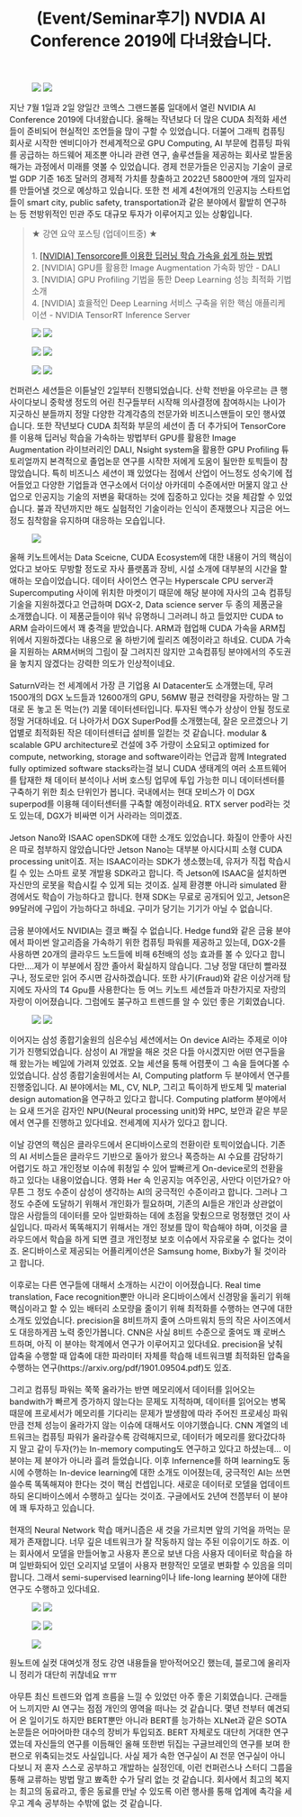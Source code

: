 ﻿---
title: "(Event/Seminar후기) NVDIA AI Conference 2019에 다녀왔습니다. "
tags: 
  - Machine Learning
  - Deep Learning
  - Conference
  - NVIDIA AI Conference 2019
categories:
  - Event&Seminar
toc: false
comments: 
  provider: "disqus"
  disqus:
    shortname: "https-brstar96-github-io"
header:
  teaser: /assets/Images/IMG_20190702_151623375.jpg
---

<figure class="half">
    <a href="/assets/Images/event/20190702_115632.jpg"><img src="/assets/Images/event/20190702_115632.jpg"></a>
    <a href="/assets/Images/event/IMG_20190702_151340064.jpg"><img src="/assets/Images/event/IMG_20190702_151340064.jpg"></a>
</figure>

<span style="font-size:11pt">지난 7월 1일과 2일 양일간 코엑스 그랜드볼룸 일대에서 열린 NVIDIA AI Conference 2019에 다녀왔습니다. 올해는 작년보다 더 많은 CUDA 최적화 세션들이 준비되어 현실적인 조언들을 많이 구할 수 있었습니다. 더불어 그래픽 컴퓨팅 회사로 시작한 엔비디아가 전세계적으로 GPU Computing, AI 부문에 컴퓨팅 파워를 공급하는 하드웨어 제조뿐 아니라 관련 연구, 솔루션들을 제공하는 회사로 발돋움해가는 과정에서 미래를 엿볼 수 있었습니다. 경제 전문가들은 인공지능 기술이 글로벌 GDP 기준 16조 달러의 경제적 가치를 창출하고 2022년 5800만여 개의 일자리를 만들어낼 것으로 예상하고 있습니다. 또한 전 세계 4천여개의 인공지능 스타트업들이 smart city, public safety, transportation과 같은 분야에서 활발히 연구하는 등 전방위적인 민관 주도 대규모 투자가 이루어지고 있는 상황입니다. </span></Blockquote>

<Blockquote>
<span style="font-size:11pt">
★ 강연 요약 포스팅 (업데이트중) ★<br><br>
1. <a href=''>[NVIDIA] Tensorcore를 이용한 딥러닝 학습 가속을 쉽게 하는 방법</a><br>
2. [NVIDIA] GPU를 활용한 Image Augmentation 가속화 방안 - DALI<br>
3. [NVIDIA] GPU Profiling 기법을 통한 Deep Learning 성능 최적화 기법 소개<br>
4. [NVIDIA] 효율적인 Deep Learning 서비스 구축을 위한 핵심 애플리케이션 - NVIDIA TensorRT Inference Server
</span>
</Blockquote>

<figure class="half">
    <a href="/assets/Images/event/20190702_143548.jpg"><img src="/assets/Images/event/20190702_143548.jpg"></a>
    <a href="/assets/Images/event/IMG_20190702_161510296.jpg"><img src="/assets/Images/event/IMG_20190702_161510296.jpg"></a>
</figure>
<figure class="half">
    <a href="/assets/Images/event/20190702_143550.jpg"><img src="/assets/Images/event/20190702_143550.jpg"></a>
    <a href="/assets/Images/event/IMG_20190702_151623375.jpg"><img src="/assets/Images/event/IMG_20190702_151623375.jpg"></a>
</figure>
<figure class="half">
    <a href="/assets/Images/event/IMG_20190702_151627089.jpg"><img src="/assets/Images/event/IMG_20190702_151627089.jpg"></a>
    <a href="/assets/Images/event/20190702_115403.jpg"><img src="/assets/Images/event/20190702_115403.jpg"></a>
</figure>


<span style="font-size:11pt">
컨퍼런스 세션들은 이튿날인 2일부터 진행되었습니다. 산학 전반을 아우르는 큰 행사이다보니 중학생 정도의 어린 친구들부터 시작해 의사결정에 참여하시는 나이가 지긋하신 분들까지 정말 다양한 각계각층의 전문가와 비즈니스맨들이 모인 행사였습니다. 또한 작년보다 CUDA 최적화 부문의 세션이 좀 더 추가되어 TensorCore를 이용해 딥러닝 학습을 가속하는 방법부터 GPU를 활용한 Image Augmentation 라이브러리인 DALI, Nsight system을 활용한 GPU Profiling 튜토리얼까지 본격적으로 졸업논문 연구를 시작한 저에게 도움이 될만한 토픽들이 참 많았습니다. 특히 비즈니스 세션이 꽤 있었다는 점에서 산업이 어느정도 성숙기에 접어들었고 다양한 기업들과 연구소에서 더이상 아카데미 수준에서만 머물지 않고 산업으로 인공지능 기술의 저변을 확대하는 것에 집중하고 있다는 것을 체감할 수 있었습니다. 불과 작년까지만 해도 실험적인 기술이라는 인식이 존재했으나 지금은 어느정도 침착함을 유지하며 대응하는 모습입니다.<br></span>

<figure class="half">
    <a href="/assets/Images/event/IMG_20190702_101432303.jpg"><img src="/assets/Images/event/IMG_20190702_101432303.jpg"></a>
</figure>


<span style="font-size:11pt">
올해 키노트에서는 Data Sceicne, CUDA Ecosystem에 대한 내용이 거의 핵심이었다고 보아도 무방할 정도로 자사 플랫폼과 장비, 시설 소개에 대부분의 시간을 할애하는 모습이었습니다. 데이터 사이언스 연구는 Hyperscale CPU server과 Supercomputing 사이에 위치한 마켓이기 때문에 해당 분야에 자사의 고속 컴퓨팅 기술을 지원하겠다고 언급하며 DGX-2, Data science server 두 종의 제품군을 소개했습니다. 이 제품군들이야 워낙 유명하니 그러려니 하고 들었지만 CUDA to ARM 슬라이드에서 꽤 충격을 받았습니다. ARM과 협업해 CUDA 가속을 ARM칩 위에서 지원하겠다는 내용으로 올 하반기에 릴리즈 예정이라고 하네요. CUDA 가속을 지원하는 ARM서버의 그림이 잘 그려지진 않지만 고속컴퓨팅 분야에서의 주도권을 놓치지 않겠다는 강력한 의도가 인상적이네요.<br><br>
SaturnV라는 전 세계에서 가장 큰 기업용 AI Datacenter도 소개했는데, 무려 1500개의 DGX 노드들과 12600개의 GPU, 56MW 평균 전력량을 자랑하는 말 그대로 돈 놓고 돈 먹는(?) 괴물 데이터센터입니다. 투자된 액수가 상상이 안될 정도로 정말 거대하네요. 더 나아가서 DGX SuperPod를 소개했는데, 잘은 모르겠으나 기업별로 최적화된 작은 데이터센터급 설비를 일컫는 것 같습니다. modular & scalable GPU architecture로 건설에 3주 가량이 소요되고 optimized for compute, networking, storage and software이라는 언급과 함께 Integrated fully optimized software stacks라는걸 보니 CUDA 생태계의 여러 소프트웨어를 탑재한 채 데이터 분석이나 서버 호스팅 업무에 투입 가능한 미니 데이터센터를 구축하기 위한 최소 단위인가 봅니다. 국내에서는 현대 모비스가 이 DGX superpod를 이용해 데이터센터를 구축할 예정이라네요. RTX server pod라는 것도 있는데, DGX가 비싸면 이거 사라라는 의미겠죠.<br><br> 
Jetson Nano와 ISAAC openSDK에 대한 소개도 있었습니다. 화질이 안좋아 사진은 따로 첨부하지 않았습니다만 Jetson Nano는 대부분 아시다시피 소형 CUDA processing unit이죠. 저는 ISAAC이라는 SDK가 생소했는데, 유저가 직접 학습시킬 수 있는 스마트 로봇 개발용 SDK라고 합니다. 즉 Jetson에 ISAAC을 설치하면 자신만의 로봇을 학습시킬 수 있게 되는 것이죠. 실제 환경뿐 아니라 simulated 환경에서도 학습이 가능하다고 합니다. 현재 SDK는 무료로 공개되어 있고, Jetson은 99달러에 구입이 가능하다고 하네요. 구미가 당기는 기기가 아닐 수 없습니다. <br><br>
금융 분야에서도 NVIDIA는 결코 빠질 수 없습니다. Hedge fund와 같은 금융 분야에서 파이썬 알고리즘을 가속하기 위한 컴퓨팅 파워를 제공하고 있는데, DGX-2를 사용하면 20개의 클라우드 노드들에 비해 6천배의 성능 효과를 볼 수 있다고 합니다만....제가 이 부분에서 잠깐 졸아서 확실하지 않습니다. 그냥 정말 대단히 빨라졌구나, 정도로만 읽어 주시면 감사하겠습니다. 또한 사기(Fraud)와 같은 이상거래 탐지에도 자사의 T4 Gpu를 사용한다는 등 여느 키노트 세션들과 마찬가지로 자랑의 자랑이 이어졌습니다. 그럼에도 불구하고 트렌드를 알 수 있던 좋은 기회였습니다.<br></span>

<figure class="half">
    <a href="/assets/Images/event/ondevice1.jpg"><img src="/assets/Images/event/ondevice1.jpg"></a>
    <a href="/assets/Images/event/ondevice2.jpg"><img src="/assets/Images/event/ondevice2.jpg"></a>
</figure>

<span style="font-size:11pt">
이어지는 삼성 종합기술원의 심은수님 세션에서는 On device AI라는 주제로 이야기가 진행되었습니다. 삼성이 AI 개발을 해온 것은 다들 아시겠지만 어떤 연구들을 해 왔는가는 베일에 가려져 있었죠. 오늘 세션을 통해 어렴풋이 그 속을 들여다볼 수 있었습니다. 삼성 종합기술원에서는 AI, Computing platform 두 분야에서 연구를 진행중입니다. AI 분야에서는 ML, CV, NLP, 그리고 특이하게 반도체 및 material design automation을 연구하고 있다고 합니다. Computing platform 분야에서는 요새 뜨거운 감자인 NPU(Neural processing unit)와 HPC, 보안과 같은 부문에서 연구를 진행하고 있다네요. 전세계에 지사가 있다고 합니다.<br><br>
이날 강연의 핵심은 클라우드에서 온디바이스로의 전환이란 토픽이었습니다. 기존의 AI 서비스들은 클라우드 기반으로 돌아가 왔으나 폭증하는 AI 수요를 감당하기 어렵기도 하고 개인정보 이슈에 휘청일 수 있어 발빠르게 On-device로의 전환을 하고 있다는 내용이었습니다. 영화 Her 속 인공지능 여주인공, 사만다 이던가요? 아무튼 그 정도 수준이 삼성이 생각하는 AI의 궁극적인 수준이라고 합니다. 그러나 그 정도 수준에 도달하기 위해서 개인화가 필요하며, 기존의 AI들은 개인과 상관없이 많은 사람들의 데이터를 모아 일반화하는 데에 초점을 맞췄으므로 멍청했던 것이 사실입니다. 따라서 똑똑해지기 위해서는 개인 정보를 많이 학습해야 하며, 이것을 클라우드에서 학습을 하게 되면 결코 개인정보 보호 이슈에서 자유로울 수 없다는 것이죠. 온디바이스로 제공되는 어플리케이션은 Samsung home, Bixby가 될 것이라고 합니다.<br><br>
이후로는 다른 연구들에 대해서 소개하는 시간이 이어졌습니다. Real time translation, Face recognition뿐만 아니라 온디바이스에서 신경망을 돌리기 위해 핵심이라고 할 수 있는 배터리 소모량을 줄이기 위해 최적화를 수행하는 연구에 대한 소개도 있었습니다. precision을 8비트까지 줄여 스마트워치 등의 작은 사이즈에서도 대응하게끔 노력 중인가봅니다. CNN은 사실 8비트 수준으로 줄여도 꽤 로버스트하며, 아직 이 분야는 학계에서 연구가 이루어지고 있다네요. precision을 낮춰 압축을 수행할 때 압축에 대한 파라미터 자체를 학습해 네트워크별 최적화된 압축을 수행하는  연구(https://arxiv.org/pdf/1901.09504.pdf)도 있죠.<br><br>
그리고 컴퓨팅 파워는 쭉쭉 올라가는 반면 메모리에서 데이터를 읽어오는 bandwith가 빠르게 증가하지 않는다는 문제도 지적하며, 데이터를 읽어오는 병목 때문에 프로세서가 메모리를 기다리는 문제가 발생함에 따라 주어진 프로세싱 파워만큼 전체 성능이 올라가지 않는 이슈에 대해서도 이야기했습니다. CNN 계열의 네트워크는 컴퓨팅 파워가 올라갈수록 강력해지므로, 데이터가 메모리를 왔다갔다하지 말고 같이 두자(?)는 In-memory computing도 연구하고 있다고 하셨는데... 이 분야는 제 분야가 아니라 흘려 들었습니다. 이후 Infernence를 하며 learning도 동시에 수행하는 In-device learning에 대한 소개도 이어졌는데, 궁극적인 AI는 쓰면 쓸수록 똑똑해져야 한다는 것이 핵심 컨셉입니다. 새로운 데이터로 모델을 업데이트하되 온디바이스에서 수행하고 싶다는 것이죠. 구글에서도 2년여 전쯤부터 이 분야에 꽤 투자하고 있습니다.<br><br>
현재의 Neural Network 학습 매커니즘은 새 것을 가르치면 앞의 기억을 까먹는 문제가 존재합니다. 너무 깊은 네트워크가 잘 작동하지 않는 주된 이유이기도 하죠. 이는 회사에서 모델을 만들어놓고 사용자 폰으로 보낸 다음 사용자 데이터로 학습을 하며 일반화되어 있던 오리지널 모델이 사용자 편향적인 모델로 변화할 수 있음을 의미합니다. 그래서 semi-supervised learning이나 life-long learning 분야에 대한 연구도 수행하고 있다네요.<br></span>

<figure class="half">
    <a href="/assets/Images/event/20190702_154123.jpg"><img src="/assets/Images/event/20190702_154123.jpg"></a>
    <a href="/assets/Images/event/20190702_154349.jpg"><img src="/assets/Images/event/20190702_154349.jpg"></a>
</figure>
<figure class="half">
    <a href="/assets/Images/event/20190702_163247.jpg"><img src="/assets/Images/event/20190702_163247.jpg"></a>
    <a href="/assets/Images/event/IMG_20190702_100659059.jpg"><img src="/assets/Images/event/IMG_20190702_100659059.jpg"></a>
</figure>


<figure class="half">
    <a href="/assets/Images/event/IMG_20190702_172010989.jpg"><img src="/assets/Images/event/IMG_20190702_172010989.jpg"></a>
</figure>

<span style="font-size:11pt">
원노트에 실컷 대여섯개 정도 강연 내용들을 받아적어오긴 했는데, 블로그에 올리자니 정리가 대단히 귀찮네요 ㅠㅠ<br><br>
아무튼 최신 트렌드와 업계 흐름을 느낄 수 있었던 아주 좋은 기회였습니다. 근래들어 느끼지만 AI 연구는 점점 개인의 영역을 떠나는 것 같습니다. 몇년 전부터 예견되어 온 일이기도 하지만 BERT뿐만 아니라 BERT를 능가하는 XLNet과 같은 SOTA 논문들은 어마어마한 대수의 장비가 투입되죠. BERT 자체로도 대단히 거대한 연구였는데 자신들의 연구를 이듬해인 올해 또한번 뒤집는 구글브레인의 연구를 보며 한편으로 위축되는것도 사실입니다. 사실 제가 속한 연구실이 AI 전문 연구실이 아니다보니 저 혼자 스스로 공부하고 개발하는 실정인데, 이런 컨퍼런스나 스터디 그룹을 통해 교류하는 방법 말고 뾰족한 수가 달리 없는 것 같습니다. 회사에서 최고의 복지는 최고의 동료라고, 좋은 동료를 만날 수 있도록 이런 행사를 통해 업계에 촉각을 세우고 계속 공부하는 수밖에 없는 것 같습니다.<br></span>